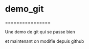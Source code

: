 # demo_git
================

Une demo de git qui se passe bien

et  maintenant on modifie depuis github
